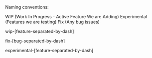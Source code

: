 Naming conventions:

WIP (Work In Progress - Active Feature We are Adding)
Experimental (Features we are testing)
Fix (Any bug issues)

wip-[feature-separated-by-dash]

fix-[bug-separated-by-dash]

experimental-[feature-separated-by-dash]
